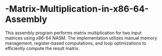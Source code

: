 # -Matrix-Multiplication-in-x86-64-Assembly
This assembly program performs matrix multiplication for two input matrices using x86-64 NASM. The implementation utilizes manual memory management, register-based computations, and loop optimizations to efficiently compute the result matrix.
